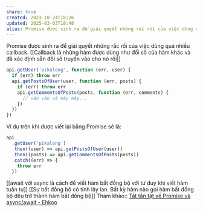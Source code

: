 ```yaml
---
share: true
created: 2023-10-24T18:26
updated: 2025-03-03T18:48
alias: Promise được sinh ra để giải quyết những rắc rối của việc dùng quá nhiều callback.
---
```

Promise được sinh ra để giải quyết những rắc rối của việc dùng quá nhiều callback. [[Callback là những hàm được dùng như đối số của hàm khác và đã xác định sẵn đối số truyền vào cho nó rồi]]
```js
api.getUser('pikalong', function (err, user) {
  if (err) throw err
  api.getPostsOfUser(user, function (err, posts) {
    if (err) throw err
    api.getCommentsOfPosts(posts, function (err, comments) {
      // vân vân và mây mây...
    })
  })
})
```

Ví dụ trên khi được viết lại bằng Promise sẽ là:

```js
api
  .getUser('pikalong')
  .then((user) => api.getPostsOfUser(user))
  .then((posts) => api.getCommentsOfPosts(posts))
  .catch((err) => {
    throw err
  })
```


[[await với async là cách để viết hàm bất đồng bộ với tư duy khi viết hàm tuần tự]]
[[Sự bất đồng bộ có tính lây lan. Bất kỳ hàm nào gọi hàm bất đồng bộ đều trở thành hàm bất đồng bộ]]
Tham khảo:: [Tất tần tật về Promise và async/await - Ehkoo](https://ehkoo.com/bai-viet/tat-tan-tat-ve-promise-va-async-await)